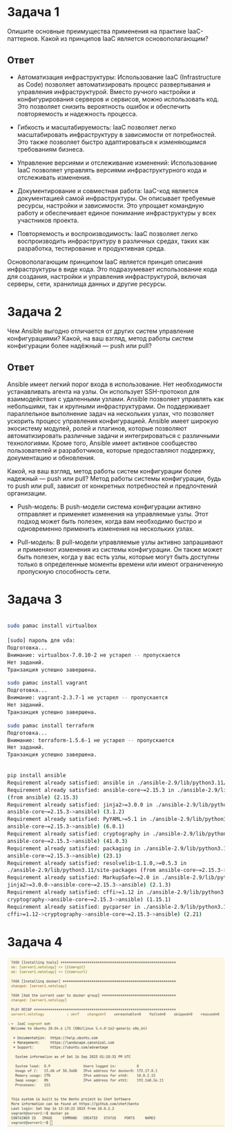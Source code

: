 # Задача 1

Опишите основные преимущества применения на практике IaaC-паттернов.
Какой из принципов IaaC является основополагающим?

## Ответ

- Автоматизация инфраструктуры: Использование IaaC (Infrastructure as Code) позволяет 
автоматизировать процесс развертывания и управления инфраструктурой. Вместо ручного настройки и 
конфигурирования серверов и сервисов, можно использовать код. Это позволяет снизить вероятность 
ошибок и обеспечить повторяемость и надежность процесса.

- Гибкость и масштабируемость: IaaC позволяет легко масштабировать инфраструктуру в зависимости от 
потребностей. Это также позволяет быстро адаптироваться к изменяющимся требованиям бизнеса.

- Управление версиями и отслеживание изменений: Использование IaaC позволяет управлять версиями 
инфраструктурного кода и отслеживать изменения.

- Документирование и совместная работа: IaaC-код является документацией самой инфраструктуры. Он 
описывает требуемые ресурсы, настройки и зависимости. Это упрощает командную работу и обеспечивает 
единое понимание инфраструктуры у всех участников проекта.

- Повторяемость и воспроизводимость: IaaC позволяет легко воспроизводить инфраструктуру в различных 
средах, таких как разработка, тестирование и продуктивная среда.

Основополагающим принципом IaaC является принцип описания инфраструктуры в виде кода. 
Это подразумевает использование кода для создания, настройки и управления инфраструктурой, включая 
серверы, сети, хранилища данных и другие ресурсы.


# Задача 2

Чем Ansible выгодно отличается от других систем управление конфигурациями?
Какой, на ваш взгляд, метод работы систем конфигурации более надёжный — push или pull?

## Ответ

Ansible имеет легкий порог входа в использование. Нет необходимости устанавливать агента на узлы. Он 
использует SSH-протокол для взаимодействия с удаленными узлами.  Ansible позволяет управлять как 
небольшими, так и крупными инфраструктурами. Он поддерживает параллельное выполнение задач на 
нескольких узлах, что позволяет ускорить процесс управления конфигурацией.
Ansible имеет широкую экосистему модулей, ролей и плагинов, которые позволяют автоматизировать 
различные задачи и интегрироваться с различными технологиями. Кроме того, Ansible имеет активное 
сообщество пользователей и разработчиков, которые предоставляют поддержку, документацию и 
обновления.

Какой, на ваш взгляд, метод работы систем конфигурации более надежный — push или pull?
Метод работы системы конфигурации, будь то push или pull, зависит от конкретных потребностей и 
предпочтений организации. 
- Push-модель: В push-модели система конфигурации активно отправляет и 
применяет изменения на управляемые узлы. Этот подход может быть полезен, когда вам необходимо быстро 
и одновременно применить изменения на нескольких узлах. 

- Pull-модель: В pull-модели управляемые узлы активно запрашивают и применяют изменения из системы 
конфигурации. Он также может быть полезен, когда у вас есть узлы, которые могут быть доступны 
только в определенные моменты времени или имеют ограниченную пропускную способность сети.


# Задача 3

```bash

sudo pamac install virtualbox                                                                        
      
[sudo] пароль для vda: 
Подготовка...
Внимание: virtualbox-7.0.10-2 не устарел -- пропускается
Нет заданий.
Транзакция успешно завершена.

```

```bash
sudo pamac install vagrant
Подготовка...
Внимание: vagrant-2.3.7-1 не устарел -- пропускается
Нет заданий.
Транзакция успешно завершена.
```

```bash
sudo pamac install terraform
Подготовка...
Внимание: terraform-1.5.6-1 не устарел -- пропускается
Нет заданий.
Транзакция успешно завершена.
```

```bash

pip install ansible
Requirement already satisfied: ansible in ./ansible-2.9/lib/python3.11/site-packages (8.3.0)
Requirement already satisfied: ansible-core~=2.15.3 in ./ansible-2.9/lib/python3.11/site-packages 
(from ansible) (2.15.3)
Requirement already satisfied: jinja2>=3.0.0 in ./ansible-2.9/lib/python3.11/site-packages (from 
ansible-core~=2.15.3->ansible) (3.1.2)
Requirement already satisfied: PyYAML>=5.1 in ./ansible-2.9/lib/python3.11/site-packages (from 
ansible-core~=2.15.3->ansible) (6.0.1)
Requirement already satisfied: cryptography in ./ansible-2.9/lib/python3.11/site-packages (from 
ansible-core~=2.15.3->ansible) (41.0.3)
Requirement already satisfied: packaging in ./ansible-2.9/lib/python3.11/site-packages (from 
ansible-core~=2.15.3->ansible) (23.1)
Requirement already satisfied: resolvelib<1.1.0,>=0.5.3 in 
./ansible-2.9/lib/python3.11/site-packages (from ansible-core~=2.15.3->ansible) (1.0.1)
Requirement already satisfied: MarkupSafe>=2.0 in ./ansible-2.9/lib/python3.11/site-packages (from 
jinja2>=3.0.0->ansible-core~=2.15.3->ansible) (2.1.3)
Requirement already satisfied: cffi>=1.12 in ./ansible-2.9/lib/python3.11/site-packages (from 
cryptography->ansible-core~=2.15.3->ansible) (1.15.1)
Requirement already satisfied: pycparser in ./ansible-2.9/lib/python3.11/site-packages (from 
cffi>=1.12->cryptography->ansible-core~=2.15.3->ansible) (2.21)

```

# Задача 4

![Задача 4](./screenshots/Screenshot_20230916_161122.png)
